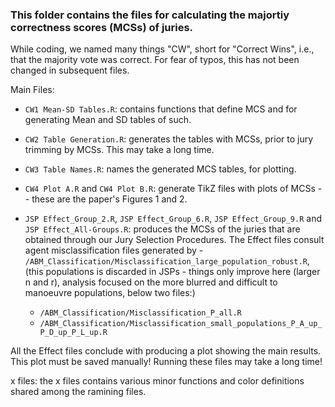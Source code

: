 ### This folder contains the files for calculating the majortiy correctness scores (MCSs) of juries.

While coding, we named many things "CW", short for "Correct Wins", i.e., that the majority vote was correct.
For fear of typos, this has not been changed in subsequent files.

Main Files:

- `CW1 Mean-SD Tables.R`:
	contains functions that define MCS and for generating Mean and SD tables of such.

- `CW2 Table Generation.R`:
	generates the tables with MCSs, prior to jury trimming by MCSs. This may take a long time.

- `CW3 Table Names.R`: 
	names the generated MCS tables, for plotting.

- `CW4 Plot A.R` and `CW4 Plot B.R`: 
	generate TikZ files with plots of MCSs -- these are the paper's Figures 1 and 2.

- `JSP Effect_Group_2.R`, `JSP Effect_Group_6.R`, `JSP Effect_Group_9.R` and `JSP Effect_All-Groups.R`: 
	produces the MCSs of the juries that are obtained through our Jury Selection Procedures. 
	The Effect files consult agent misclassification files generated by
		- `/ABM_Classification/Misclassification_large_population_robust.R`,(this populations is discarded in JSPs - things only improve here (larger n and r), analysis focused on the more blurred and difficult to manoeuvre populations, below two files:)
	- `/ABM_Classification/Misclassification_P_all.R`
	- `/ABM_Classification/Misclassification_small_populations_P_A_up_P_D_up_P_L_up.R`

All the Effect files conclude with producing a plot showing the main results. 
	This plot must be saved manually!
	Running these files may take a long time!

x files:
	the x files contains various minor functions and color definitions shared among the ramining files.
